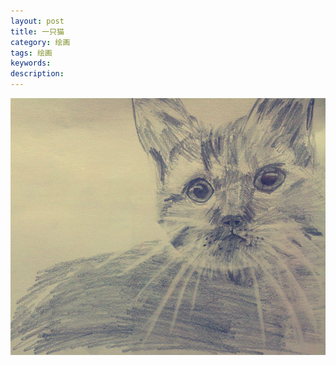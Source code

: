 ```yaml
---
layout: post
title: 一只猫
category: 绘画
tags: 绘画
keywords: 
description: 
---
```


![5](/public/img/days/5.jpg)

